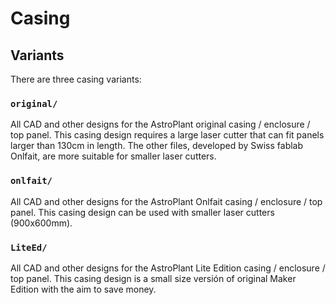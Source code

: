 # Casing

## Variants
There are three casing variants:

### `original/`
All CAD and other designs for the AstroPlant original casing / enclosure / top panel.
This casing design requires a large laser cutter that can fit panels larger than 130cm in length.
The other files, developed by Swiss fablab Onlfait, are more suitable for smaller laser cutters.

### `onlfait/`
All CAD and other designs for the AstroPlant Onlfait casing / enclosure / top panel.
This casing design can be used with smaller laser cutters (900x600mm).

### `LiteEd/`
All CAD and other designs for the AstroPlant Lite Edition casing / enclosure / top panel.
This casing design is a small size versión of original Maker Edition with the aim to save money.
